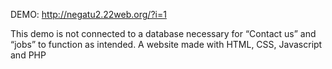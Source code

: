 DEMO: http://negatu2.22web.org/?i=1

This demo is not connected to a database necessary for “Contact us” and “jobs” to function as intended. 
A website made with HTML, CSS, Javascript and PHP
